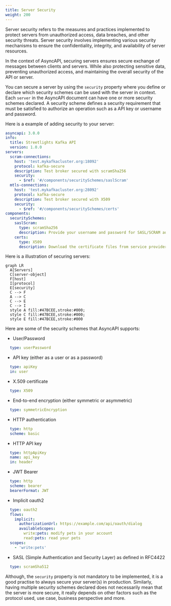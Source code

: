 ```yaml
---
title: Server Security 
weight: 200
---
```


Server security refers to the measures and practices implemented to protect servers from unauthorized access, data breaches, and other security threats. Server security involves implementing various security mechanisms to ensure the confidentiality, integrity, and availability of server resources.

In the context of AsyncAPI, securing servers ensures secure exchange of messages between clients and servers. While also protecting sensitive data, preventing unauthorized access, and maintaining the overall security of the API or server.

You can secure a server by using the `security` property where you define or declare which security schemes can be used with the server in context. Each `server` in the AsyncAPI document can have one or more security schemes declared. A security scheme defines a security requirement that must be satisfied to authorize an operation such as a API key or username and password. 

Here is a example of adding security to your server:
```yml
asyncapi: 3.0.0
info:
  title: Streetlights Kafka API
  version: 1.0.0
servers:
  scram-connections:
    host: 'test.mykafkacluster.org:18092'
    protocol: kafka-secure
    description: Test broker secured with scramSha256
    security:
      - $ref: '#/components/securitySchemes/saslScram'
  mtls-connections:
    host: 'test.mykafkacluster.org:28092'
    protocol: kafka-secure
    description: Test broker secured with X509
    security:
      - $ref: '#/components/securitySchemes/certs'
components:
  securitySchemes:
    saslScram:
      type: scramSha256
      description: Provide your username and password for SASL/SCRAM authentication
    certs:
      type: X509
      description: Download the certificate files from service provider
```

Here is a illustration of securing servers: 
```mermaid
graph LR
  A[Servers]
  C[server-object]
  F[host]
  I[protocol]
  E[security]
  C --> F
  A --> C
  C --> E
  C --> I
  style A fill:#47BCEE,stroke:#000;
  style C fill:#47BCEE,stroke:#000;
  style E fill:#47BCEE,stroke:#000
```

Here are some of the security schemes that AsyncAPI supports:
- User/Password
```yml
  type: userPassword
```

- API key (either as a user or as a password)
```yml
  type: apiKey
  in: user
```

- X.509 certificate
```yml
  type: X509
```

- End-to-end encryption (either symmetric or asymmetric)
```yml
  type: symmetricEncryption
```

- HTTP authentication
```yml
  type: http
  scheme: basic
```

- HTTP API key
```yml
  type: httpApiKey
  name: api_key
  in: header
```

- JWT Bearer
```yml
  type: http
  scheme: bearer
  bearerFormat: JWT
```

- Implicit oauth2
```yml
  type: oauth2
  flows:
    implicit:
      authorizationUrl: https://example.com/api/oauth/dialog
      availableScopes:
        write:pets: modify pets in your account
        read:pets: read your pets
  scopes:
    - 'write:pets'
```

- SASL (Simple Authentication and Security Layer) as defined in RFC4422
```yml
  type: scramSha512
```

Although, the `security` property is not mandatory to be implemented, it is a good practise to always secure your server(s) in production. Similarly, having multiple security schemes declared does not necessarily mean that the server is more secure, it really depends on other factors such as the protocol used, use case, business perspective and more.